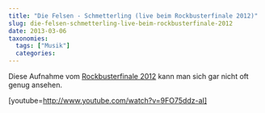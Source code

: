 ```yaml
---
title: "Die Felsen - Schmetterling (live beim Rockbusterfinale 2012)"
slug: die-felsen-schmetterling-live-beim-rockbusterfinale-2012
date: 2013-03-06
taxonomies:
  tags: ["Musik"]
  categories: 
---
```


<p>Diese Aufnahme vom <a href="http://www.rockbuster.de/article.php?cat=1&amp;id=496">Rockbusterfinale 2012</a> kann man sich gar nicht oft genug ansehen.

[youtube=http://www.youtube.com/watch?v=9FO75ddz-aI]</p>